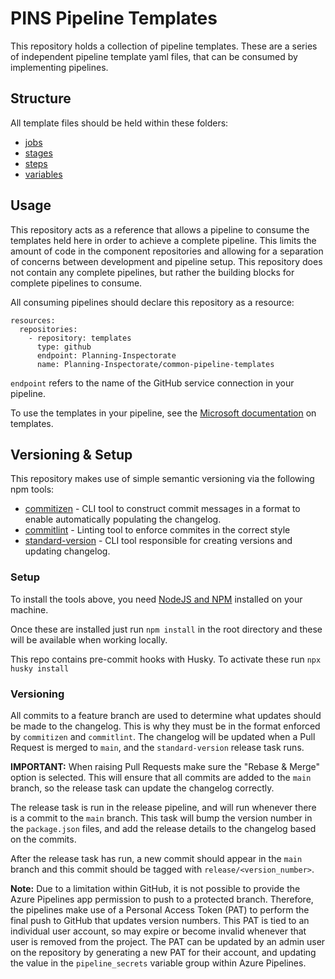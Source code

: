 # PINS Pipeline Templates

This repository holds a collection of pipeline templates. These are a series of independent pipeline template yaml files, that can be consumed by implementing pipelines.

## Structure

All template files should be held within these folders:

- [jobs](jobs)
- [stages](stages)
- [steps](steps)
- [variables](variables)

## Usage

This repository acts as a reference that allows a pipeline to consume the templates held here in order to achieve a complete pipeline. This limits the amount of code in the component repositories and allowing for a separation of concerns between development and pipeline setup. This repository does not contain any complete pipelines, but rather the building blocks for complete pipelines to consume.

All consuming pipelines should declare this repository as a resource:

```
resources:
  repositories:
    - repository: templates
      type: github
      endpoint: Planning-Inspectorate
      name: Planning-Inspectorate/common-pipeline-templates
```

`endpoint` refers to the name of the GitHub service connection in your pipeline.

To use the templates in your pipeline, see the [Microsoft documentation](https://docs.microsoft.com/en-us/azure/devops/pipelines/process/templates?view=azure-devops) on templates.

## Versioning & Setup

This repository makes use of simple semantic versioning via the following npm tools:
- [commitizen](https://github.com/commitizen/cz-cli) - CLI tool to construct commit messages in a format to enable automatically populating the changelog.
- [commitlint](https://github.com/conventional-changelog/commitlint) - Linting tool to enforce commites in the correct style
- [standard-version](https://github.com/conventional-changelog/standard-version) - CLI tool responsible for creating versions and updating changelog.

### Setup

To install the tools above, you need [NodeJS and NPM](https://nodejs.org/en/download/) installed on your machine.

Once these are installed just run `npm install` in the root directory and these will be available when working locally.

This repo contains pre-commit hooks with Husky. To activate these run `npx husky install`

### Versioning 

All commits to a feature branch are used to determine what updates should be made to the changelog. This is why they must be in the format enforced by `commitizen` and `commitlint`. The changelog will be updated when a Pull Request is merged to `main`, and the `standard-version` release task runs.

**IMPORTANT:** When raising Pull Requests make sure the "Rebase & Merge" option is selected. This will ensure that all commits are added to the `main` branch, so the release task can update the changelog correctly.

The release task is run in the release pipeline, and will run whenever there is a commit to the `main` branch. This task will bump the version number in the `package.json` files, and add the release details to the changelog based on the commits.

After the release task has run, a new commit should appear in the `main` branch and this commit should be tagged with `release/<version_number>`.

**Note:** Due to a limitation within GitHub, it is not possible to provide the Azure Pipelines app permission to push to a protected branch. Therefore, the pipelines make use of a Personal Access Token (PAT) to perform the final push to GitHub that updates version numbers. This PAT is tied to an individual user account, so may expire or become invalid whenever that user is removed from the project. The PAT can be updated by an admin user on the repository by generating a new PAT for their account, and updating the value in the `pipeline_secrets` variable group within Azure Pipelines.
